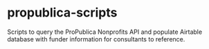 # propublica-scripts
Scripts to query the ProPublica Nonprofits API and populate Airtable database with funder information for consultants to reference.